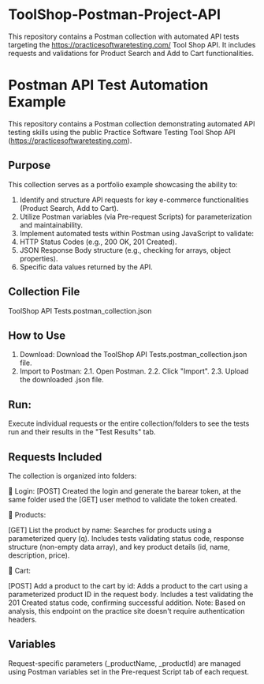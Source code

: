 # ToolShop-Postman-Project-API
This repository contains a Postman collection with automated API tests targeting the https://practicesoftwaretesting.com/ Tool Shop API. It includes requests and validations for Product Search and Add to Cart functionalities.

# Postman API Test Automation Example
This repository contains a Postman collection demonstrating automated API testing skills using the public Practice Software Testing Tool Shop API (https://practicesoftwaretesting.com).

## Purpose
This collection serves as a portfolio example showcasing the ability to:
  1. Identify and structure API requests for key e-commerce functionalities (Product Search, Add to Cart).
  2. Utilize Postman variables (via Pre-request Scripts) for parameterization and maintainability.
  3. Implement automated tests within Postman using JavaScript to validate:
  4. HTTP Status Codes (e.g., 200 OK, 201 Created).
  5. JSON Response Body structure (e.g., checking for arrays, object properties).
  6. Specific data values returned by the API.

## Collection File
ToolShop API Tests.postman_collection.json

## How to Use
  1. Download: Download the ToolShop API Tests.postman_collection.json file.
  2. Import to Postman:
       2.1. Open Postman.
       2.2. Click "Import".
       2.3. Upload the downloaded .json file.

## Run: 
Execute individual requests or the entire collection/folders to see the tests run and their results in the "Test Results" tab.

## Requests Included
The collection is organized into folders:

📁 Login: 
  [POST] Created the login and generate the barear token, at the same folder used the [GET] user method to validate the token created.
  
📁 Products: 

  [GET] List the product by name: Searches for products using a parameterized query (q). Includes tests validating status code, response structure (non-empty data array), and key product details (id, name, description, price).
  
📁 Cart: 

  [POST] Add a product to the cart by id: Adds a product to the cart using a parameterized product ID in the request body. Includes a test validating the 201 Created status code, confirming successful addition. Note: Based on analysis, this endpoint on the practice site doesn't require authentication headers.

## Variables
Request-specific parameters (_productName, _productId) are managed using Postman variables set in the Pre-request Script tab of each request.
